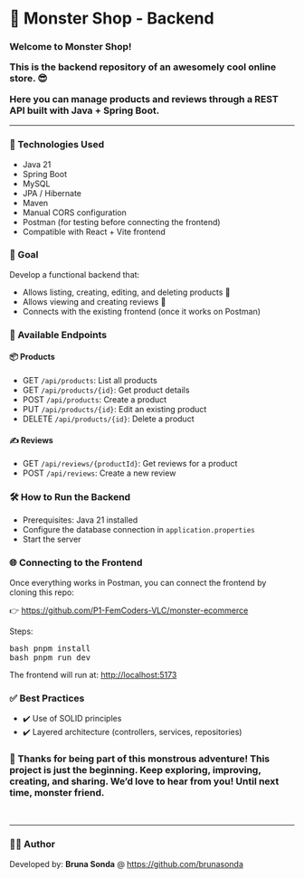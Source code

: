 <h1>👹 Monster Shop - Backend</h1>

<h3>
Welcome to Monster Shop!

This is the backend repository of an awesomely cool online store. 😎

Here you can manage products and reviews through a REST API built with Java + Spring Boot.
</h3>

<hr>

<h3>🚀 Technologies Used</h3>
<ul>
  <li>Java 21</li>
  <li>Spring Boot</li>
  <li>MySQL</li>
  <li>JPA / Hibernate</li>
  <li>Maven</li>
  <li>Manual CORS configuration</li>
  <li>Postman (for testing before connecting the frontend)</li>
  <li>Compatible with React + Vite frontend</li>
</ul>



<h3>🎯 Goal</h3>
<p>Develop a functional backend that:</p>
<ul>
  <li>Allows listing, creating, editing, and deleting products 🛒</li>
  <li>Allows viewing and creating reviews 📝</li>
  <li>Connects with the existing frontend (once it works on Postman)</li>
</ul>



<h3>🧪 Available Endpoints</h3>

<h4>📦 Products</h4>
<ul>
  <li>GET <code>/api/products</code>: List all products</li>
  <li>GET <code>/api/products/{id}</code>: Get product details</li>
  <li>POST <code>/api/products</code>: Create a product</li>
  <li>PUT <code>/api/products/{id}</code>: Edit an existing product</li>
  <li>DELETE <code>/api/products/{id}</code>: Delete a product</li>
</ul>

<h4>✍️ Reviews</h4>
<ul>
  <li>GET <code>/api/reviews/{productId}</code>: Get reviews for a product</li>
  <li>POST <code>/api/reviews</code>: Create a new review</li>
</ul>



<h3>🛠️ How to Run the Backend</h3>
<ul>
  <li>Prerequisites: Java 21 installed</li>
  <li>Configure the database connection in <code>application.properties</code></li>
  <li>Start the server</li>
</ul>

<h3>🌐 Connecting to the Frontend</h3>
<p>Once everything works in Postman, you can connect the frontend by cloning this repo:</p>
<p>👉 <a href="https://github.com/P1-FemCoders-VLC/monster-ecommerce" target="_blank">https://github.com/P1-FemCoders-VLC/monster-ecommerce</a></p>


<p>Steps:</p>
<pre>
bash pnpm install
bash pnpm run dev
</pre>
<p>The frontend will run at: <a href="http://localhost:5173" target="_blank">http://localhost:5173</a></p>


<h3>✅ Best Practices</h3>
<ul>
  <li>✔️ Use of SOLID principles</li>
  <li>✔️ Layered architecture (controllers, services, repositories)</li>
</ul>

<h3>👹 Thanks for being part of this monstrous adventure! This project is just the beginning. Keep exploring, improving, creating, and sharing. We’d love to hear from you! Until next time, monster friend.</h3>

<br>
<hr>

<h3>🧝‍✨ Author</h3>
Developed by: <b>Bruna Sonda</b></h4> @ 
<a href="https://github.com/brunasonda" target="_blank">https://github.com/brunasonda</a>

